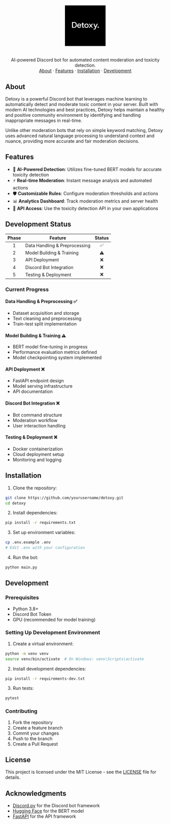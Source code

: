 <!-- LOGO -->
<h1>
<p align="center">
  <img src="/images/logo.png" alt="detoxy Logo" width="128">
</h1>
  <p align="center">
    AI-powered Discord bot for automated content moderation and toxicity detection.
    <br />
    <a href="#about">About</a>
    ·
    <a href="#features">Features</a>
    ·
    <a href="#installation">Installation</a>
    ·
    <a href="#development">Development</a>
  </p>
</p>

## About

Detoxy is a powerful Discord bot that leverages machine learning to automatically detect and moderate toxic content in your server. Built with modern AI technologies and best practices, Detoxy helps maintain a healthy and positive community environment by identifying and handling inappropriate messages in real-time.

Unlike other moderation bots that rely on simple keyword matching, Detoxy uses advanced natural language processing to understand context and nuance, providing more accurate and fair moderation decisions.

## Features

- 🤖 **AI-Powered Detection**: Utilizes fine-tuned BERT models for accurate toxicity detection
- ⚡ **Real-time Moderation**: Instant message analysis and automated actions
- 🛡️ **Customizable Rules**: Configure moderation thresholds and actions
- 📊 **Analytics Dashboard**: Track moderation metrics and server health
- 🔌 **API Access**: Use the toxicity detection API in your own applications


## Development Status

| Phase | Feature | Status |
|:-----:|---------|:------:|
| 1 | Data Handling & Preprocessing | ✅ |
| 2 | Model Building & Training | ⚠️ |
| 3 | API Deployment | ❌ |
| 4 | Discord Bot Integration | ❌ |
| 5 | Testing & Deployment | ❌ |

### Current Progress

#### Data Handling & Preprocessing ✅
- Dataset acquisition and storage
- Text cleaning and preprocessing
- Train-test split implementation

#### Model Building & Training ⚠️
- BERT model fine-tuning in progress
- Performance evaluation metrics defined
- Model checkpointing system implemented

#### API Deployment ❌
- FastAPI endpoint design
- Model serving infrastructure
- API documentation

#### Discord Bot Integration ❌
- Bot command structure
- Moderation workflow
- User interaction handling

#### Testing & Deployment ❌
- Docker containerization
- Cloud deployment setup
- Monitoring and logging

## Installation

1. Clone the repository:
```bash
git clone https://github.com/yourusername/detoxy.git
cd detoxy
```

2. Install dependencies:
```bash
pip install -r requirements.txt
```

3. Set up environment variables:
```bash
cp .env.example .env
# Edit .env with your configuration
```

4. Run the bot:
```bash
python main.py
```

## Development

### Prerequisites
- Python 3.8+
- Discord Bot Token
- GPU (recommended for model training)

### Setting Up Development Environment

1. Create a virtual environment:
```bash
python -m venv venv
source venv/bin/activate  # On Windows: venv\Scripts\activate
```

2. Install development dependencies:
```bash
pip install -r requirements-dev.txt
```

3. Run tests:
```bash
pytest
```

### Contributing

1. Fork the repository
2. Create a feature branch
3. Commit your changes
4. Push to the branch
5. Create a Pull Request

## License

This project is licensed under the MIT License - see the [LICENSE](LICENSE) file for details.

## Acknowledgments

- [Discord.py](https://discordpy.readthedocs.io/) for the Discord bot framework
- [Hugging Face](https://huggingface.co/) for the BERT model
- [FastAPI](https://fastapi.tiangolo.com/) for the API framework
